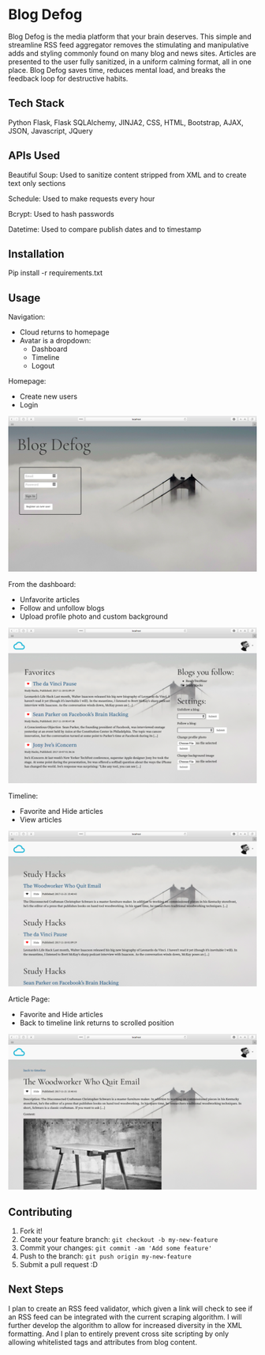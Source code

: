 # Blog Defog

Blog Defog is the media platform that your brain deserves. This simple and streamline RSS feed aggregator removes the stimulating and manipulative adds and styling commonly found on many blog and news sites. Articles are presented to the user fully sanitized, in a uniform calming format, all in one place. Blog Defog saves time, reduces mental load, and breaks the feedback loop for destructive habits.

## Tech Stack

Python Flask,
Flask SQLAlchemy,
JINJA2,
CSS,
HTML,
Bootstrap,
AJAX,
JSON,
Javascript,
JQuery

## APIs Used

Beautiful Soup:
  Used to sanitize content stripped from XML and to create text only sections
  
Schedule:
  Used to make requests every hour
  
Bcrypt:
  Used to hash passwords
  
Datetime:
  Used to compare publish dates and to timestamp

## Installation

Pip install -r requirements.txt

## Usage

Navigation:
* Cloud returns to homepage
* Avatar is a dropdown:
  * Dashboard
  * Timeline
  * Logout
    
Homepage:
* Create new users
* Login
 
![alt text](https://github.com/mariereed/Hackbright-Project/blob/master/static/img/Screen%20Shot%202017-12-06%20at%201.42.22%20PM.png "Homepage")
   
From the dashboard:
* Unfavorite articles
* Follow and unfollow blogs
* Upload profile photo and custom background

![alt text](https://github.com/mariereed/Hackbright-Project/blob/master/static/img/Screen%20Shot%202017-12-06%20at%201.42.50%20PM.png "Dashboard")

Timeline:
* Favorite and Hide articles
* View articles

![alt text](https://github.com/mariereed/Hackbright-Project/blob/master/static/img/Screen%20Shot%202017-12-06%20at%201.42.39%20PM.png "Timeline")

Article Page:
* Favorite and Hide articles
* Back to timeline link returns to scrolled position

![alt text](https://github.com/mariereed/Hackbright-Project/blob/master/static/img/Screen%20Shot%202017-12-06%20at%201.42.45%20PM.png "Article Page")
## Contributing

1. Fork it!
2. Create your feature branch: `git checkout -b my-new-feature`
3. Commit your changes: `git commit -am 'Add some feature'`
4. Push to the branch: `git push origin my-new-feature`
5. Submit a pull request :D

## Next Steps

I plan to create an RSS feed validator, which given a link will check to see if an RSS feed can be integrated with the current scraping algorithm. I will further develop the algorithm to allow for increased diversity in the XML formatting. And I plan to entirely prevent cross site scripting by only allowing whitelisted tags and attributes from blog content.
